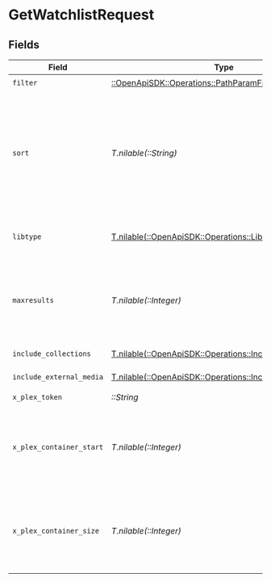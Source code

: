# GetWatchlistRequest


## Fields

| Field                                                                                                                                                                                               | Type                                                                                                                                                                                                | Required                                                                                                                                                                                            | Description                                                                                                                                                                                         |
| --------------------------------------------------------------------------------------------------------------------------------------------------------------------------------------------------- | --------------------------------------------------------------------------------------------------------------------------------------------------------------------------------------------------- | --------------------------------------------------------------------------------------------------------------------------------------------------------------------------------------------------- | --------------------------------------------------------------------------------------------------------------------------------------------------------------------------------------------------- |
| `filter`                                                                                                                                                                                            | [::OpenApiSDK::Operations::PathParamFilter](../../models/operations/pathparamfilter.md)                                                                                                             | :heavy_check_mark:                                                                                                                                                                                  | Filter                                                                                                                                                                                              |
| `sort`                                                                                                                                                                                              | *T.nilable(::String)*                                                                                                                                                                               | :heavy_minus_sign:                                                                                                                                                                                  | In the format "field:dir". Available fields are "watchlistedAt" (Added At),<br/>"titleSort" (Title), "originallyAvailableAt" (Release Date), or "rating" (Critic Rating).<br/>"dir" can be "asc" or "desc"<br/> |
| `libtype`                                                                                                                                                                                           | [T.nilable(::OpenApiSDK::Operations::Libtype)](../../models/operations/libtype.md)                                                                                                                  | :heavy_minus_sign:                                                                                                                                                                                  | The type of library to filter. Can be "movie" or "show", or all if not present.<br/>                                                                                                                |
| `maxresults`                                                                                                                                                                                        | *T.nilable(::Integer)*                                                                                                                                                                              | :heavy_minus_sign:                                                                                                                                                                                  | The number of items to return. If not specified, all items will be returned.<br/>If the number of items exceeds the limit, the response will be paginated.<br/>                                     |
| `include_collections`                                                                                                                                                                               | [T.nilable(::OpenApiSDK::Operations::IncludeCollections)](../../models/operations/includecollections.md)                                                                                            | :heavy_minus_sign:                                                                                                                                                                                  | include collections in the results<br/>                                                                                                                                                             |
| `include_external_media`                                                                                                                                                                            | [T.nilable(::OpenApiSDK::Operations::IncludeExternalMedia)](../../models/operations/includeexternalmedia.md)                                                                                        | :heavy_minus_sign:                                                                                                                                                                                  | include external media in the results<br/>                                                                                                                                                          |
| `x_plex_token`                                                                                                                                                                                      | *::String*                                                                                                                                                                                          | :heavy_check_mark:                                                                                                                                                                                  | User Token                                                                                                                                                                                          |
| `x_plex_container_start`                                                                                                                                                                            | *T.nilable(::Integer)*                                                                                                                                                                              | :heavy_minus_sign:                                                                                                                                                                                  | The index of the first item to return. If not specified, the first item will be returned.<br/>If the number of items exceeds the limit, the response will be paginated.<br/>                        |
| `x_plex_container_size`                                                                                                                                                                             | *T.nilable(::Integer)*                                                                                                                                                                              | :heavy_minus_sign:                                                                                                                                                                                  | The number of items to return. If not specified, all items will be returned.<br/>If the number of items exceeds the limit, the response will be paginated.<br/>                                     |